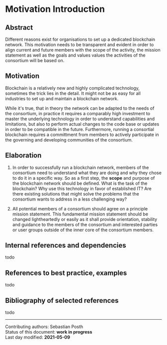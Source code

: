 # Motivation Introduction

## Abstract

Different reasons exist for organisations to set up a dedicated blockchain network. This motivation needs to be transparent and evident in order to align current and future members with the scope of the activity, the mission statement as well as the goals and values values the activities of the consortium will be based on.

## Motivation

 Blockchain is a relatively new and highly complicated technology, sometimes the trick lies in the detail. It might not be as easy for all industries to set up and maintain a blockchain network. 
 
 While it's true, that in theory the network can be adapted to the needs of the consortium, in practice it requires a comparably high investment to master the underlying technology in order to understand capabilities and limitations, but also to perform actual changes to the code base or updates in order to be compatible in the future. Furthermore, running a consortial blockchain requires a committment from members to actively participate in the governing and developing communities of the consortium.
 
    
## Elaboration

1) In order to successfully run a blockchain network, members of the consortium need to understand what they are doing and why they chose to do it in a specific way. So as a first step, the **scope** and purpose of the blockchain network should be defined. What is the task of the blockchain? Why use this technology in favor of established IT? Are there existing solutions that might solve the problems that the consortium wants to address in a less challenging way? 

2) All potential members of a consortium should agree on a principle mission statement. This fundamental mission statement should be changed lightheartedly or easily as it shall provide orientation, stability and guidance to the members of the consortium and interested parties or user groups outside of the inner core of the consortium members.


## Internal references and dependencies

todo

## References to best practice, examples  

todo
	
## Bibliography of selected references

todo

________

Contributing authors: Sebastian Posth    
Status of this document: **work in progress**    
Last day modified: **2021-05-09**   